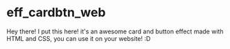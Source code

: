 # eff_cardbtn_web
Hey there! I put this here! it's an awesome card and button effect made with HTML and CSS, you can use it on your website! :D 
